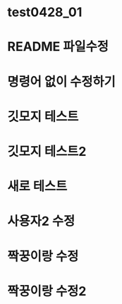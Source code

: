 # test0428_01
# README 파일수정
# 명령어 없이 수정하기
# 깃모지 테스트
# 깃모지 테스트2
# 새로 테스트
# 사용자2 수정
# 짝꿍이랑 수정
# 짝꿍이랑 수정2
